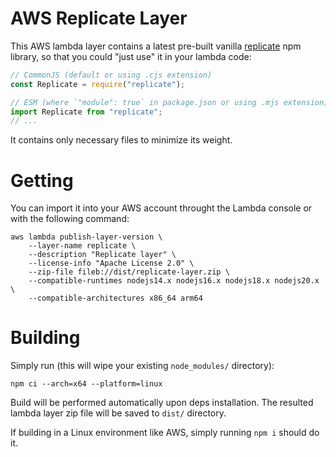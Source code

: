 # AWS Replicate Layer
This AWS lambda layer contains a latest pre-built vanilla [replicate](https://www.npmjs.com/package/replicate) npm library, so that you could "just use" it in your lambda code:

```javascript
// CommonJS (default or using .cjs extension)
const Replicate = require("replicate");

// ESM (where `"module": true` in package.json or using .mjs extension)
import Replicate from "replicate";
// ...
```

It contains only necessary files to minimize its weight.

# Getting
You can import it into your AWS account throught the Lambda console or with the following command:
```shell
aws lambda publish-layer-version \
    --layer-name replicate \
    --description "Replicate layer" \
    --license-info "Apache License 2.0" \
    --zip-file fileb://dist/replicate-layer.zip \
    --compatible-runtimes nodejs14.x nodejs16.x nodejs18.x nodejs20.x \
    --compatible-architectures x86_64 arm64
```

# Building
Simply run (this will wipe your existing `node_modules/` directory):
```shell
npm ci --arch=x64 --platform=linux
```

Build will be performed automatically upon deps installation.
The resulted lambda layer zip file will be saved to `dist/` directory.

If building in a Linux environment like AWS, simply running `npm i` should do it.